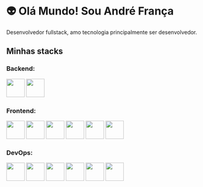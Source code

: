 # 👽 Olá Mundo! Sou André França

Desenvolvedor fullstack, amo tecnologia principalmente ser desenvolvedor.

## Minhas stacks
### Backend:
<div>
    <img src="https://cdn.jsdelivr.net/gh/devicons/devicon@latest/icons/csharp/csharp-original.svg" width="48px" height="48px" />
    <img src="https://cdn.jsdelivr.net/gh/devicons/devicon@latest/icons/python/python-original.svg" width="48px" height="48px" />       
</div>

### Frontend:
<div>
    <img src="https://cdn.jsdelivr.net/gh/devicons/devicon@latest/icons/html5/html5-original.svg" width="48px" height="48px" />
    <img src="https://cdn.jsdelivr.net/gh/devicons/devicon@latest/icons/css3/css3-original.svg" width="48px" height="48px" />
    <img src="https://cdn.jsdelivr.net/gh/devicons/devicon@latest/icons/javascript/javascript-original.svg" width="48px" height="48px" />
    <img src="https://cdn.jsdelivr.net/gh/devicons/devicon@latest/icons/bootstrap/bootstrap-original.svg" width="48px" height="48px" />    
    <img src="https://cdn.jsdelivr.net/gh/devicons/devicon@latest/icons/tailwindcss/tailwindcss-original.svg" width="48px" height="48px" />
    <img src="https://cdn.jsdelivr.net/gh/devicons/devicon@latest/icons/blazor/blazor-original.svg" width="48px" height="48px" />
</div>

### DevOps:
<div>
    <img src="https://cdn.jsdelivr.net/gh/devicons/devicon@latest/icons/windows11/windows11-original.svg" width="48px" height="48px" />
    <img src="https://cdn.jsdelivr.net/gh/devicons/devicon@latest/icons/linux/linux-original.svg" width="48px" height="48px" />
    <img src="https://cdn.jsdelivr.net/gh/devicons/devicon@latest/icons/git/git-original.svg" width="48px" height="48px" />
    <img src="https://cdn.jsdelivr.net/gh/devicons/devicon@latest/icons/github/github-original.svg" style="color: purple;" width="48px" height="48px" />
    <img src="https://cdn.jsdelivr.net/gh/devicons/devicon@latest/icons/docker/docker-original.svg" width="48px" height="48px" />
    <img src="https://cdn.jsdelivr.net/gh/devicons/devicon@latest/icons/nginx/nginx-original.svg" width="48px" height="48px" />



</div>
